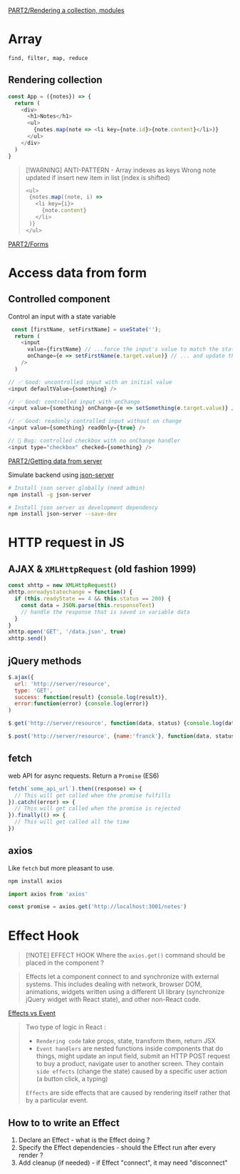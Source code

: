 [PART2/Rendering a collection, modules](https://fullstackopen.com/en/part2/rendering_a_collection_modules)

# Array
`find, filter, map, reduce`

## Rendering collection
```javascript
const App = ({notes}) => {
  return (
    <div>
      <h1>Notes</h1>
      <ul>
        {notes.map(note => <li key={note.id}>{note.content}</li>)}
      </ul>
    </div>
  )
}
```
>[!WARNING] ANTI-PATTERN - Array indexes as keys
> Wrong note updated if insert new item in list (index is shifted)
> ```js
> <ul>
>  {notes.map((note, i) => 
>    <li key={i}>
>      {note.content}
>    </li>
>  )}
></ul>
> ```

[PART2/Forms](https://fullstackopen.com/en/part2/forms)
# Access data from form

## Controlled component
Control an input with a state variable
```js
 const [firstName, setFirstName] = useState(''); 
  return (
    <input
      value={firstName} // ...force the input's value to match the state variable...
      onChange={e => setFirstName(e.target.value)} // ... and update the state variable on any edits!
    />
  )
```

```js
// ✅ Good: uncontrolled input with an initial value
<input defaultValue={something} />

// ✅ Good: controlled input with onChange
<input value={something} onChange={e => setSomething(e.target.value)} />

// ✅ Good: readonly controlled input without on change
<input value={something} readOnly={true} />

// 🔴 Bug: controlled checkbox with no onChange handler
<input type="checkbox" checked={something} />
```


[PART2/Getting data from server](https://fullstackopen.com/en/part2/getting_data_from_server)

Simulate backend using [json-server](https://github.com/typicode/json-server)
```sh
# Install json server globally (need admin)
npm install -g json-server

# Install json server as development dependency
npm install json-server --save-dev
```

# HTTP request in JS
## AJAX & `XMLHttpRequest` (old fashion 1999)

```js
const xhttp = new XMLHttpRequest()
xhttp.onreadystatechange = function() {
  if (this.readyState == 4 && this.status == 200) {
    const data = JSON.parse(this.responseText)
    // handle the response that is saved in variable data
  }
}
xhttp.open('GET', '/data.json', true)
xhttp.send()
```
## jQuery methods
```js
$.ajax({
  url: 'http://server/resource',
  type: 'GET', 
  success: function(result) {console.log(result)},
  error:function(error) {console.log(error)}
)
```
```js
$.get('http://server/resource', function(data, status) {console.log(data)})
```
```js
$.post('http://server/resource', {name:'franck'}, function(data, status) {console.log(data)})
```

## fetch
web API for async requests. Return a `Promise` (ES6)
```javascript
fetch(`some_api_url`).then((response) => {
  // This will get called when the promise fulfills
}).catch((error) => {
  // This will get called when the promise is rejected
}).finally(() => {
  // This will get called all the time
})
```

## axios
Like `fetch` but more pleasant to use.

```sh
npm install axios
```

```js
import axios from 'axios'

const promise = axios.get('http://localhost:3001/notes')
```

# Effect Hook
> [!NOTE] EFFECT HOOK
> Where the `axios.get()` command should be placed in the component ?

> Effects let a component connect to and synchronize with external systems. This includes dealing with network, browser DOM, animations, widgets written using a different UI library (synchronize jQuery widget with React state), and other non-React code.

[Effects vs Event](https://react.dev/learn/synchronizing-with-effects#what-are-effects-and-how-are-they-different-from-events)
> Two type of logic in React :
> - `Rendering code` take props, state, transform them, return JSX
> - `Event handlers` are nested functions inside components that do things, might update an input field, submit an HTTP POST request to buy a product, navigate user to another screen. They contain `side effects` (change the state) caused by a specific user action (a button click, a typing)
>
> `Effects` are side effects that are caused by rendering itself rather that by a particular event.

## How to to write an Effect
1. Declare an Effect - what is the Effect doing ?
2. Specify the Effect dependencies - should the Effect run after every render ?
3. Add cleanup (if needed) - if Effect "connect", it may need "disconnect"

